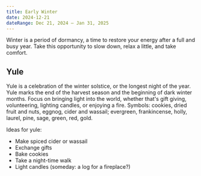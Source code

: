 ```yaml
---
title: Early Winter
date: 2024-12-21
dateRange: Dec 21, 2024 – Jan 31, 2025
---
```


Winter is a period of dormancy, a time to restore your energy after a full and busy year. Take this opportunity to slow down, relax a little, and take comfort.

## Yule

Yule is a celebration of the winter solstice, or the longest night of the year. Yule marks the end of the harvest season and the beginning of dark winter months. Focus on bringing light into the world, whether that's gift giving, volunteering, lighting candles, or enjoying a fire. Symbols: cookies, dried fruit and nuts, eggnog, cider and wassail; evergreen, frankincense, holly, laurel, pine, sage, green, red, gold.

Ideas for yule:

* Make spiced cider or wassail
* Exchange gifts
* Bake cookies
* Take a night-time walk
* Light candles (someday: a log for a fireplace?)